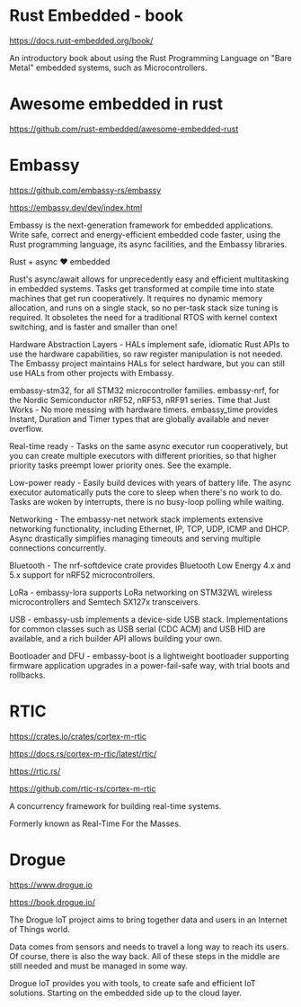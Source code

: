 # Rust Embedded - book
https://docs.rust-embedded.org/book/

An introductory book about using the Rust Programming Language on "Bare Metal" embedded systems, such as Microcontrollers.



# Awesome embedded in rust

https://github.com/rust-embedded/awesome-embedded-rust



# Embassy

https://github.com/embassy-rs/embassy

https://embassy.dev/dev/index.html


Embassy is the next-generation framework for embedded applications. Write safe, correct and energy-efficient embedded code faster, using the Rust programming language, its async facilities, and the Embassy libraries.


Rust + async ❤️ embedded


Rust's async/await allows for unprecedently easy and efficient multitasking in embedded systems. Tasks get transformed at compile time into state machines that get run cooperatively. It requires no dynamic memory allocation, and runs on a single stack, so no per-task stack size tuning is required. It obsoletes the need for a traditional RTOS with kernel context switching, and is faster and smaller than one!


Hardware Abstraction Layers - HALs implement safe, idiomatic Rust APIs to use the hardware capabilities, so raw register manipulation is not needed. The Embassy project maintains HALs for select hardware, but you can still use HALs from other projects with Embassy.

embassy-stm32, for all STM32 microcontroller families.
embassy-nrf, for the Nordic Semiconductor nRF52, nRF53, nRF91 series.
Time that Just Works - No more messing with hardware timers. embassy_time provides Instant, Duration and Timer types that are globally available and never overflow.

Real-time ready - Tasks on the same async executor run cooperatively, but you can create multiple executors with different priorities, so that higher priority tasks preempt lower priority ones. See the example.

Low-power ready - Easily build devices with years of battery life. The async executor automatically puts the core to sleep when there's no work to do. Tasks are woken by interrupts, there is no busy-loop polling while waiting.

Networking - The embassy-net network stack implements extensive networking functionality, including Ethernet, IP, TCP, UDP, ICMP and DHCP. Async drastically simplifies managing timeouts and serving multiple connections concurrently.

Bluetooth - The nrf-softdevice crate provides Bluetooth Low Energy 4.x and 5.x support for nRF52 microcontrollers.

LoRa - embassy-lora supports LoRa networking on STM32WL wireless microcontrollers and Semtech SX127x transceivers.

USB - embassy-usb implements a device-side USB stack. Implementations for common classes such as USB serial (CDC ACM) and USB HID are available, and a rich builder API allows building your own.

Bootloader and DFU - embassy-boot is a lightweight bootloader supporting firmware application upgrades in a power-fail-safe way, with trial boots and rollbacks.



# RTIC

https://crates.io/crates/cortex-m-rtic

https://docs.rs/cortex-m-rtic/latest/rtic/

https://rtic.rs/

https://github.com/rtic-rs/cortex-m-rtic



A concurrency framework for building real-time systems.

Formerly known as Real-Time For the Masses.






# Drogue

https://www.drogue.io


https://book.drogue.io/


The Drogue IoT project aims to bring together data and users in an Internet of Things world.

Data comes from sensors and needs to travel a long way to reach its users. Of course, there is also the way back. All of these steps in the middle are still needed and must be managed in some way.

Drogue IoT provides you with tools, to create safe and efficient IoT solutions. Starting on the embedded side up to the cloud layer.






